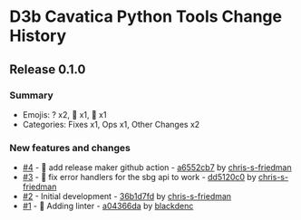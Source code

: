 # D3b Cavatica Python Tools Change History

## Release 0.1.0

### Summary

- Emojis: ? x2, 🐛 x1, 👷 x1
- Categories: Fixes x1, Ops x1, Other Changes x2

### New features and changes

- [#4](https://github.com/d3b-center/d3b-cavatica-python-tools/pull/4) -  :wrench: add release maker github action - [a6552cb7](https://github.com/d3b-center/d3b-cavatica-python-tools/commit/a6552cb7d0c8c5a3afa223375fd609f647ff116e) by [chris-s-friedman](https://github.com/chris-s-friedman)
- [#3](https://github.com/d3b-center/d3b-cavatica-python-tools/pull/3) - 🐛 fix error handlers for the sbg api to work - [dd5120c0](https://github.com/d3b-center/d3b-cavatica-python-tools/commit/dd5120c0458140328d517f2b8a5d21530e7e6bcf) by [chris-s-friedman](https://github.com/chris-s-friedman)
- [#2](https://github.com/d3b-center/d3b-cavatica-python-tools/pull/2) -  Initial development - [36b1d7fd](https://github.com/d3b-center/d3b-cavatica-python-tools/commit/36b1d7fd2a1d0355d005a941a7f2e25b0c88bbaa) by [chris-s-friedman](https://github.com/chris-s-friedman)
- [#1](https://github.com/d3b-center/d3b-cavatica-python-tools/pull/1) - 👷 Adding linter - [a04366da](https://github.com/d3b-center/d3b-cavatica-python-tools/commit/a04366da528c29cfa7f8335477826f1bb4b3adc6) by [blackdenc](https://github.com/blackdenc)